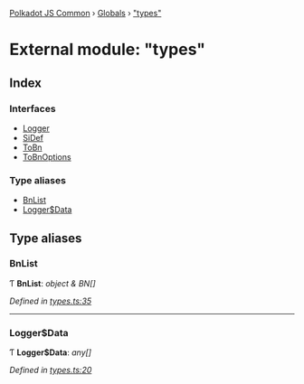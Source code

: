 [Polkadot JS Common](../README.md) › [Globals](../globals.md) › ["types"](_types_.md)

# External module: "types"

## Index

### Interfaces

* [Logger](../interfaces/_types_.logger.md)
* [SiDef](../interfaces/_types_.sidef.md)
* [ToBn](../interfaces/_types_.tobn.md)
* [ToBnOptions](../interfaces/_types_.tobnoptions.md)

### Type aliases

* [BnList](_types_.md#bnlist)
* [Logger$Data](_types_.md#loggerdata)

## Type aliases

###  BnList

Ƭ **BnList**: *object & BN[]*

*Defined in [types.ts:35](https://github.com/polkadot-js/common/blob/f4be1fe5/packages/util/src/types.ts#L35)*

___

###  Logger$Data

Ƭ **Logger$Data**: *any[]*

*Defined in [types.ts:20](https://github.com/polkadot-js/common/blob/f4be1fe5/packages/util/src/types.ts#L20)*
